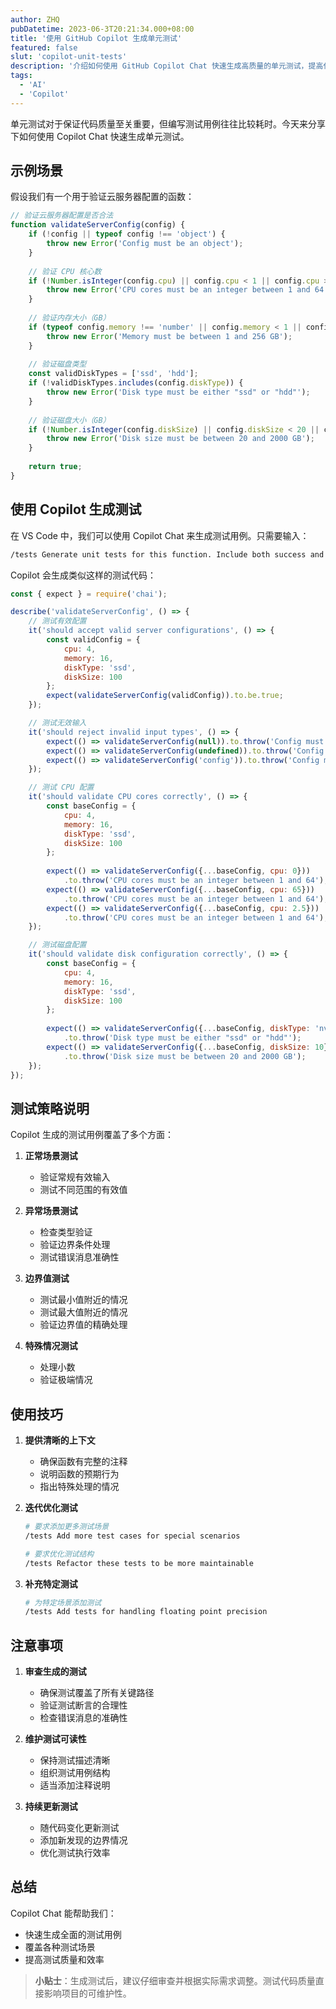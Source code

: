 ```yaml
---
author: ZHQ
pubDatetime: 2023-06-3T20:21:34.000+08:00
title: '使用 GitHub Copilot 生成单元测试'
featured: false
slut: 'copilot-unit-tests'
description: '介绍如何使用 GitHub Copilot Chat 快速生成高质量的单元测试，提高代码质量和测试覆盖率。'
tags:
  - 'AI'
  - 'Copilot'
---
```


单元测试对于保证代码质量至关重要，但编写测试用例往往比较耗时。今天来分享下如何使用 Copilot Chat 快速生成单元测试。

## 示例场景

假设我们有一个用于验证云服务器配置的函数：

```javascript
// 验证云服务器配置是否合法
function validateServerConfig(config) {
    if (!config || typeof config !== 'object') {
        throw new Error('Config must be an object');
    }
    
    // 验证 CPU 核心数
    if (!Number.isInteger(config.cpu) || config.cpu < 1 || config.cpu > 64) {
        throw new Error('CPU cores must be an integer between 1 and 64');
    }
    
    // 验证内存大小（GB）
    if (typeof config.memory !== 'number' || config.memory < 1 || config.memory > 256) {
        throw new Error('Memory must be between 1 and 256 GB');
    }
    
    // 验证磁盘类型
    const validDiskTypes = ['ssd', 'hdd'];
    if (!validDiskTypes.includes(config.diskType)) {
        throw new Error('Disk type must be either "ssd" or "hdd"');
    }
    
    // 验证磁盘大小（GB）
    if (!Number.isInteger(config.diskSize) || config.diskSize < 20 || config.diskSize > 2000) {
        throw new Error('Disk size must be between 20 and 2000 GB');
    }
    
    return true;
}
```

## 使用 Copilot 生成测试

在 VS Code 中，我们可以使用 Copilot Chat 来生成测试用例。只需要输入：

```bash
/tests Generate unit tests for this function. Include both success and failure cases, and test edge cases.
```

Copilot 会生成类似这样的测试代码：

```javascript
const { expect } = require('chai');

describe('validateServerConfig', () => {
    // 测试有效配置
    it('should accept valid server configurations', () => {
        const validConfig = {
            cpu: 4,
            memory: 16,
            diskType: 'ssd',
            diskSize: 100
        };
        expect(validateServerConfig(validConfig)).to.be.true;
    });

    // 测试无效输入
    it('should reject invalid input types', () => {
        expect(() => validateServerConfig(null)).to.throw('Config must be an object');
        expect(() => validateServerConfig(undefined)).to.throw('Config must be an object');
        expect(() => validateServerConfig('config')).to.throw('Config must be an object');
    });

    // 测试 CPU 配置
    it('should validate CPU cores correctly', () => {
        const baseConfig = {
            cpu: 4,
            memory: 16,
            diskType: 'ssd',
            diskSize: 100
        };
        
        expect(() => validateServerConfig({...baseConfig, cpu: 0}))
            .to.throw('CPU cores must be an integer between 1 and 64');
        expect(() => validateServerConfig({...baseConfig, cpu: 65}))
            .to.throw('CPU cores must be an integer between 1 and 64');
        expect(() => validateServerConfig({...baseConfig, cpu: 2.5}))
            .to.throw('CPU cores must be an integer between 1 and 64');
    });

    // 测试磁盘配置
    it('should validate disk configuration correctly', () => {
        const baseConfig = {
            cpu: 4,
            memory: 16,
            diskType: 'ssd',
            diskSize: 100
        };
        
        expect(() => validateServerConfig({...baseConfig, diskType: 'nvme'}))
            .to.throw('Disk type must be either "ssd" or "hdd"');
        expect(() => validateServerConfig({...baseConfig, diskSize: 10}))
            .to.throw('Disk size must be between 20 and 2000 GB');
    });
});
```

## 测试策略说明

Copilot 生成的测试用例覆盖了多个方面：

1. **正常场景测试**
   - 验证常规有效输入
   - 测试不同范围的有效值

2. **异常场景测试**
   - 检查类型验证
   - 验证边界条件处理
   - 测试错误消息准确性

3. **边界值测试**
   - 测试最小值附近的情况
   - 测试最大值附近的情况
   - 验证边界值的精确处理

4. **特殊情况测试**
   - 处理小数
   - 验证极端情况

## 使用技巧

1. **提供清晰的上下文**
   - 确保函数有完整的注释
   - 说明函数的预期行为
   - 指出特殊处理的情况

2. **迭代优化测试**
   ```bash
   # 要求添加更多测试场景
   /tests Add more test cases for special scenarios
   
   # 要求优化测试结构
   /tests Refactor these tests to be more maintainable
   ```

3. **补充特定测试**
   ```bash
   # 为特定场景添加测试
   /tests Add tests for handling floating point precision
   ```

## 注意事项

1. **审查生成的测试**
   - 确保测试覆盖了所有关键路径
   - 验证测试断言的合理性
   - 检查错误消息的准确性

2. **维护测试可读性**
   - 保持测试描述清晰
   - 组织测试用例结构
   - 适当添加注释说明

3. **持续更新测试**
   - 随代码变化更新测试
   - 添加新发现的边界情况
   - 优化测试执行效率

## 总结

Copilot Chat 能帮助我们：
- 快速生成全面的测试用例
- 覆盖各种测试场景
- 提高测试质量和效率

> **小贴士**：生成测试后，建议仔细审查并根据实际需求调整。测试代码质量直接影响项目的可维护性。